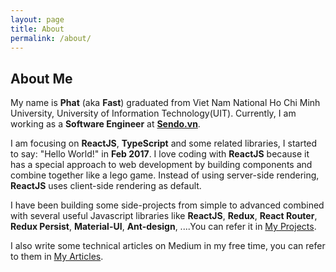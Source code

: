 ```yaml
---
layout: page
title: About
permalink: /about/
---
```


## About Me

My name is **Phat** (aka **Fast**) graduated from Viet Nam National Ho Chi Minh University, University of Information Technology(UIT). Currently, I am working as a **Software Engineer** at [**Sendo.vn**](http://sendo.vn/).

I am focusing on **ReactJS**, **TypeScript** and some related libraries, I started to say: "Hello World!" in **Feb 2017**. I love coding with **ReactJS** because it has a special approach to web development by building components and combine together like a lego game. 
Instead of using server-side rendering, **ReactJS** uses client-side rendering as default.

I have been building some side-projects from simple to advanced combined with several useful Javascript libraries like **ReactJS**, **Redux**, **React Router**, **Redux Persist**, **Material-UI**, **Ant-design**, ....You can refer it in [My Projects](/projects).

I also write some technical articles on Medium in my free time, you can refer to them in [My Articles](/articles).
